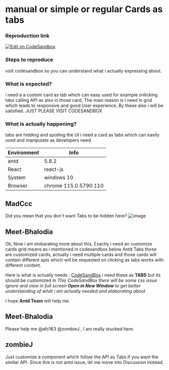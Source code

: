 # manual or simple or regular Cards as tabs

### Reproduction link

[![Edit on CodeSandbox](https://codesandbox.io/static/img/play-codesandbox.svg)](https://codesandbox.io/s/antd-reproduction-template-forked-s3lw9m?file=/index.js)

### Steps to reproduce

visit codesandbox so you can understand what i actually expressing about.

### What is expected?

i need a a custom card as tab which can easy used for example onlicking tabs calling API as also in those card, The main reason is i need in grid which leads to responsive and good User experience, By these also i will be satisfied. JUST PLEASE VISIT CODESANDBOX

### What is actually happening?

tabs are hidding and spoiling the UI i need a card as tabs which can easily used and manipulate as developers need

| Environment | Info                  |
| ----------- | --------------------- |
| antd        | 5.8.2                 |
| React       | react-js              |
| System      | windows 10            |
| Browser     | chrome 115.0.5790.110 |

<!-- generated by ant-design-issue-helper. DO NOT REMOVE -->

## MadCcc

Did you mean that you don't want Tabs to be hidden here?
![image](https://github.com/ant-design/ant-design/assets/27722486/3c1c1d20-4e96-41a9-be4a-94f52261b93e)

## Meet-Bhalodia

Ok, Now i am elobarating more about this, Exactly i need an customize cards grid means as i mentioned in codesandbox below Antd Tabs those are customized cards, actually i need multiple cards and those cards will contain different apis which will be requested on clicking as tabs works with different content.

Here is what is actually needs : [CodeSandBox](https://codesandbox.io/s/basic-usage-antd-5-8-2-forked-tk9zc6?file=/index.css)
i need these as **TABS** but its should be customized
_In This CodeSandBox there will be some css issue ignore and view in full screen **Open in New Window** to get better understanding of what i am actually needed and elaborating about_

I hope **Antd Team** will help me.

## Meet-Bhalodia

Please help me @afc163 @zombieJ , I am really stucked here.

## zombieJ

Just customize a component which follow the API as Tabs if you want the similar API. Since this is not antd issue, let me move into Discussion instead.
